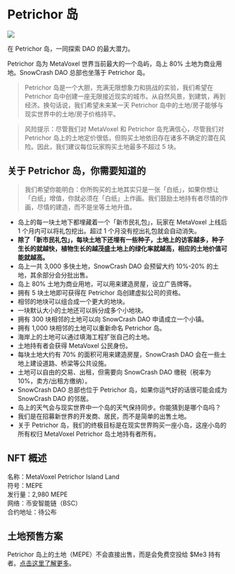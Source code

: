 # Petrichor 岛

![](https://img.snowcrash.finance/site/docs-snowcrash-finance/MetaVoxel-Petrichor-Map-2500px.jpg)

在 Petrichor 岛，一同探索 DAO 的最大潜力。

Petrichor 岛为 MetaVoxel 世界当前最大的一个岛屿，岛上 80% 土地为商业用地。SnowCrash DAO 总部也坐落于 Petrichor 岛。

> Petrichor 岛是一个大胆，充满无限想象力和挑战的实验，我们希望在 Petrichor 岛中创建一座无限接近现实的城市。从自然风景，到建筑，再到经济。换句话说，我们希望未来某一天 Petrichor 岛中的土地/房子能够与现实世界中的土地/房子价格持平。

> 风险提示：尽管我们对 MetaVoxel 和 Petrichor 岛充满信心，尽管我们对 Petrichor 岛上的土地定价很低，但购买土地依旧存在诸多不确定的潜在风险。因此，我们建议每位玩家购买土地最多不超过 5 块。

## 关于 Petrichor 岛，你需要知道的

> 我们希望你能明白：你所购买的土地其实只是一张「白纸」，如果你想让「白纸」增值，你就必须在「白纸」上作画。我们鼓励土地持有者尽情的作画，尽情的建造，而不是坐等土地升值。

- 岛上的每一块土地下都埋藏着一个「新市民礼包」，玩家在 MetaVoxel 上线后 1 个月内可以将礼包挖出。超过 1 个月没有挖出礼包就会自动消失。
- **除了「新市民礼包」，每块土地下还埋有一些种子，土地上的访客越多，种子生长的就越快，植物生长的越茂盛土地上的绿化率就越高，相应的土地价值可能就越高。**
- 岛上一共 3,000 多快土地，SnowCrash DAO 会预留大约 10%-20% 的土地，其余部分会分批出售。
- 岛上 80% 土地为商业用地，可以用来建造房屋，设立广告牌等。
- 拥有 5 块土地即可获得在 Petrichor 岛创建虚拟公司的资格。
- 相邻的地块可以组合成一个更大的地块。
- 一块默认大小的土地还可以拆分成多个小地块。
- 拥有 300 块相邻的土地可以向 SnowCrash DAO 申请成立一个小镇。
- 拥有 1,000 块相邻的土地可以重新命名 Petrichor 岛。
- 海岸上的土地可以通过填海工程扩张自己的土地。
- 土地持有者会获得 MetaVoxel 公民身份。
- 每块土地大约有 70% 的面积可用来建造房屋，SnowCrash DAO 会在一些土地上建设道路、桥梁等公共设施。
- 土地可以自由的交易、出租，但需要向 SnowCrash DAO 缴税（税率为 10%，卖方/出租方缴纳）。
- SnowCrash DAO 总部也位于 Petrichor 岛，如果你运气好的话很可能会成为 SnowCrash DAO 的邻居。
- 岛上的天气会与现实世界中一个岛的天气保持同步。你能猜到是哪个岛吗？
- 我们是在招募新世界的开发商、居民，而不是简单的出售土地。
- 关于 Petrichor 岛，我们的终极目标是在现实世界购买一座小岛，这座小岛的所有权归 MetaVoxel Petrichor 岛土地持有者所有。

## NFT 概述

名称：MetaVoxel Petrichor Island Land  
符号：MEPE  
发行量：2,980 MEPE  
网络：币安智能链（BSC）  
合约地址：待公布  

## 土地预售方案

Petrichor 岛上的土地（MEPE）不会直接出售，而是会免费空投给 $Me3 持有者。[点击这里了解更多](https://docs.snowcrash.finance/v/chinese/gameplay/virtual-company/meme-metavoxeldao)。